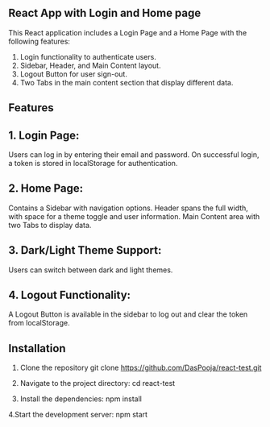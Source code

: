 ## React App with Login and Home page

This React application includes a Login Page and a Home Page with the following features:

1. Login functionality to authenticate users.
2. Sidebar, Header, and Main Content layout.
3. Logout Button for user sign-out.
4. Two Tabs in the main content section that display different data.

## Features
## 1. Login Page:
Users can log in by entering their email and password.
On successful login, a token is stored in localStorage for authentication.

## 2. Home Page:
Contains a Sidebar with navigation options.
Header spans the full width, with space for a theme toggle and user information.
Main Content area with two Tabs to display data.

## 3. Dark/Light Theme Support:
Users can switch between dark and light themes.

## 4. Logout Functionality:
A Logout Button is available in the sidebar to log out and clear the token from localStorage.                

## Installation
1. Clone the repository
git clone https://github.com/DasPooja/react-test.git

2. Navigate to the project directory:
cd react-test

3. Install the dependencies:
npm install

4.Start the development server:
npm start
